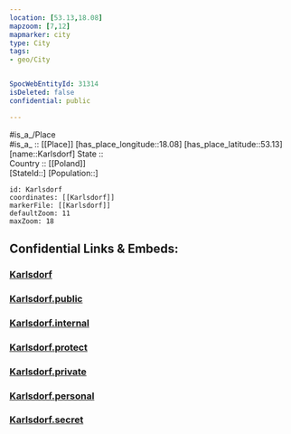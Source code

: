 ```yaml
---
location: [53.13,18.08] 
mapzoom: [7,12] 
mapmarker: city 
type: City
tags:
- geo/City


SpocWebEntityId: 31314
isDeleted: false
confidential: public

---
```

#is_a_/Place  
#is_a_ :: [[Place]] 
[has_place_longitude::18.08] 
[has_place_latitude::53.13] 
[name::Karlsdorf] 
State ::  
Country :: [[Poland]]  
[StateId::] 
[Population::] 



```leaflet
id: Karlsdorf
coordinates: [[Karlsdorf]] 
markerFile: [[Karlsdorf]] 
defaultZoom: 11 
maxZoom: 18
```


## Confidential Links & Embeds: 

### [Karlsdorf](/_Standards/Earth/Continent/Europe/Europe~East/Poland/Provinces~Poland/Kuyavian-Pomeranian/City/Karlsdorf.md) 

### [Karlsdorf.public](/_public/Earth/Continent/Europe/Europe~East/Poland/Provinces~Poland/Kuyavian-Pomeranian/City/Karlsdorf.public.md) 

### [Karlsdorf.internal](/_internal/Earth/Continent/Europe/Europe~East/Poland/Provinces~Poland/Kuyavian-Pomeranian/City/Karlsdorf.internal.md) 

### [Karlsdorf.protect](/_protect/Earth/Continent/Europe/Europe~East/Poland/Provinces~Poland/Kuyavian-Pomeranian/City/Karlsdorf.protect.md) 

### [Karlsdorf.private](/_private/Earth/Continent/Europe/Europe~East/Poland/Provinces~Poland/Kuyavian-Pomeranian/City/Karlsdorf.private.md) 

### [Karlsdorf.personal](/_personal/Earth/Continent/Europe/Europe~East/Poland/Provinces~Poland/Kuyavian-Pomeranian/City/Karlsdorf.personal.md) 

### [Karlsdorf.secret](/_secret/Earth/Continent/Europe/Europe~East/Poland/Provinces~Poland/Kuyavian-Pomeranian/City/Karlsdorf.secret.md)

